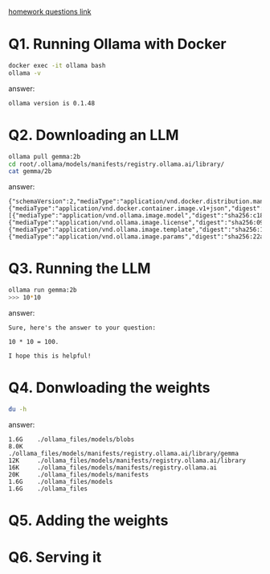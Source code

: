 [homework questions link](https://github.com/DataTalksClub/llm-zoomcamp/blob/main/cohorts/2024/02-open-source/homework.md)

# Q1. Running Ollama with Docker
```bash
docker exec -it ollama bash
ollama -v
```
answer:
```
ollama version is 0.1.48
```

# Q2. Downloading an LLM
```bash
ollama pull gemma:2b
cd root/.ollama/models/manifests/registry.ollama.ai/library/
cat gemma/2b
```
answer:
```
{"schemaVersion":2,"mediaType":"application/vnd.docker.distribution.manifest.v2+json","config":{"mediaType":"application/vnd.docker.container.image.v1+json","digest":"sha256:887433b89a901c156f7e6944442f3c9e57f3c55d6ed52042cbb7303aea994290","size":483},"layers":[{"mediaType":"application/vnd.ollama.image.model","digest":"sha256:c1864a5eb19305c40519da12cc543519e48a0697ecd30e15d5ac228644957d12","size":1678447520},{"mediaType":"application/vnd.ollama.image.license","digest":"sha256:097a36493f718248845233af1d3fefe7a303f864fae13bc31a3a9704229378ca","size":8433},{"mediaType":"application/vnd.ollama.image.template","digest":"sha256:109037bec39c0becc8221222ae23557559bc594290945a2c4221ab4f303b8871","size":136},{"mediaType":"application/vnd.ollama.image.params","digest":"sha256:22a838ceb7fb22755a3b0ae9b4eadde629d19be1f651f73efb8c6b4e2cd0eea0","size":84}]}
```
# Q3. Running the LLM
```bash
ollama run gemma:2b
>>> 10*10
```
answer:
```
Sure, here's the answer to your question:

10 * 10 = 100.

I hope this is helpful!
```
# Q4. Donwloading the weights
```bash
du -h
```
answer:
```
1.6G    ./ollama_files/models/blobs
8.0K    ./ollama_files/models/manifests/registry.ollama.ai/library/gemma
12K     ./ollama_files/models/manifests/registry.ollama.ai/library
16K     ./ollama_files/models/manifests/registry.ollama.ai
20K     ./ollama_files/models/manifests
1.6G    ./ollama_files/models
1.6G    ./ollama_files
```
# Q5. Adding the weights
# Q6. Serving it
